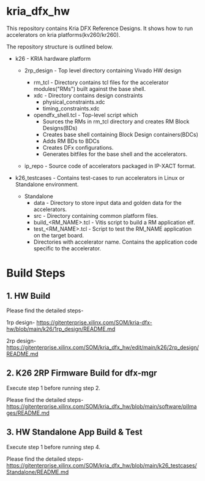 # kria_dfx_hw

This repository contains Kria DFX Reference Designs. It shows how to run accelerators on kria platforms(kv260/kr260).

The repository structure is outlined below. 

* k26 - KRIA hardware platform
	* 2rp_design - Top level directory containing Vivado HW design
		* rm_tcl - Directory contains tcl files for the accelerator modules("RMs") built against the base shell.
		* xdc - Directory contains design constraints
			* physical_constraints.xdc
			* timing_constraints.xdc
		* opendfx_shell.tcl - Top-level script which 
			* Sources the RMs in rm_tcl directory and creates RM Block Designs(BDs)
			* Creates base shell containing Block Design containers(BDCs)
			* Adds RM BDs to BDCs
			* Creates DFx configurations.
			* Generates bitfiles for the base shell and the accelerators.

	* ip_repo - Source code of accelerators packaged in IP-XACT format.

* k26_testcases - Contains test-cases to run accelerators in Linux or Standalone environment.
	* Standalone
		* data - Directory to store input data and golden data for the accelerators.
		* src - Directory containing common platform files.
		* build_<RM_NAME>.tcl - Vitis script to build a RM application elf.
		* test_<RM_NAME>.tcl - Script to test the RM_NAME application on the target board.
		* Directories with accelerator name. Contains the application code specific to the accelerator.

# Build Steps  
## 1. HW Build 

Please find the detailed steps-

 1rp design- https://gitenterprise.xilinx.com/SOM/kria-dfx-hw/blob/main/k26/1rp_design/README.md

 2rp design-  https://gitenterprise.xilinx.com/SOM/kria_dfx_hw/edit/main/k26/2rp_design/README.md 

## 2. K26 2RP Firmware Build for dfx-mgr

Execute step 1 before running step 2. 

Please find the detailed steps-https://gitenterprise.xilinx.com/SOM/kria_dfx_hw/blob/main/software/plImages/README.md 

## 3. HW Standalone App Build & Test 

Execute step 1 before running step 4. 

Please find the detailed steps-https://gitenterprise.xilinx.com/SOM/kria_dfx_hw/blob/main/k26_testcases/Standalone/README.md 

